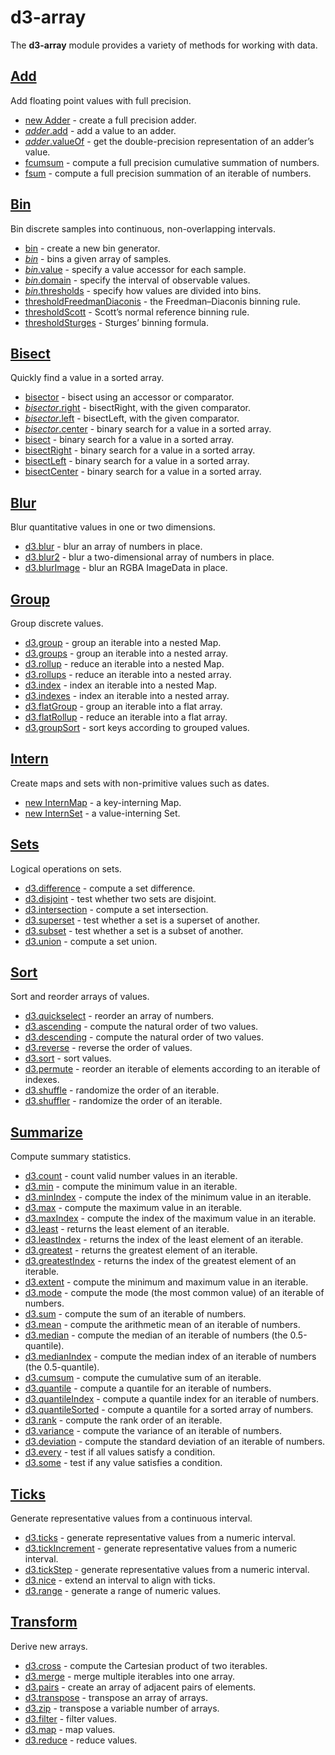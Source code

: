 # d3-array

The **d3-array** module provides a variety of methods for working with data.

## [Add](./d3-array/add.md)

Add floating point values with full precision.

* [new Adder](./d3-array/add.md#Adder) - create a full precision adder.
* [*adder*.add](./d3-array/add.md#adder_add) - add a value to an adder.
* [*adder*.valueOf](./d3-array/add.md#adder_valueOf) - get the double-precision representation of an adder’s value.
* [fcumsum](./d3-array/add.md#fcumsum) - compute a full precision cumulative summation of numbers.
* [fsum](./d3-array/add.md#fsum) - compute a full precision summation of an iterable of numbers.

## [Bin](./d3-array/bin.md)

Bin discrete samples into continuous, non-overlapping intervals.

* [bin](./d3-array/bin.md#bin) - create a new bin generator.
* [*bin*](./d3-array/bin.md#_bin) - bins a given array of samples.
* [*bin*.value](./d3-array/bin.md#bin_value) - specify a value accessor for each sample.
* [*bin*.domain](./d3-array/bin.md#bin_domain) - specify the interval of observable values.
* [*bin*.thresholds](./d3-array/bin.md#bin_thresholds) - specify how values are divided into bins.
* [thresholdFreedmanDiaconis](./d3-array/bin.md#thresholdFreedmanDiaconis) - the Freedman–Diaconis binning rule.
* [thresholdScott](./d3-array/bin.md#thresholdScott) - Scott’s normal reference binning rule.
* [thresholdSturges](./d3-array/bin.md#thresholdSturges) - Sturges’ binning formula.

## [Bisect](./d3-array/bisect.md)

Quickly find a value in a sorted array.

* [bisector](./d3-array/bisect.md#bisector) - bisect using an accessor or comparator.
* [*bisector*.right](./d3-array/bisect.md#bisector_right) - bisectRight, with the given comparator.
* [*bisector*.left](./d3-array/bisect.md#bisector_left) - bisectLeft, with the given comparator.
* [*bisector*.center](./d3-array/bisect.md#bisector_center) - binary search for a value in a sorted array.
* [bisect](./d3-array/bisect.md#bisect) - binary search for a value in a sorted array.
* [bisectRight](./d3-array/bisect.md#bisectRight) - binary search for a value in a sorted array.
* [bisectLeft](./d3-array/bisect.md#bisectLeft) - binary search for a value in a sorted array.
* [bisectCenter](./d3-array/bisect.md#bisectCenter) - binary search for a value in a sorted array.

## [Blur](./d3-array.md/blur.md)

Blur quantitative values in one or two dimensions.

* [d3.blur](./d3-array/blur.md#blur) - blur an array of numbers in place.
* [d3.blur2](./d3-array/blur.md#blur2) - blur a two-dimensional array of numbers in place.
* [d3.blurImage](./d3-array/blur.md#blurImage) - blur an RGBA ImageData in place.

## [Group](./d3-array/group.md)

Group discrete values.

* [d3.group](./d3-array/group.md#group) - group an iterable into a nested Map.
* [d3.groups](./d3-array/group.md#groups) - group an iterable into a nested array.
* [d3.rollup](./d3-array/group.md#rollup) - reduce an iterable into a nested Map.
* [d3.rollups](./d3-array/group.md#rollups) - reduce an iterable into a nested array.
* [d3.index](./d3-array/group.md#index) - index an iterable into a nested Map.
* [d3.indexes](./d3-array/group.md#indexes) - index an iterable into a nested array.
* [d3.flatGroup](./d3-array/group.md#flatGroup) - group an iterable into a flat array.
* [d3.flatRollup](./d3-array/group.md#flatRollup) - reduce an iterable into a flat array.
* [d3.groupSort](./d3-array/group.md#groupSort) - sort keys according to grouped values.

## [Intern](./d3-array/intern.md)

Create maps and sets with non-primitive values such as dates.

* [new InternMap](./d3-array/intern.md#InternMap) - a key-interning Map.
* [new InternSet](./d3-array/intern.md#InternSet) - a value-interning Set.

## [Sets](./d3-array/sets.md)

Logical operations on sets.

* [d3.difference](./d3-array/sets.md#difference) - compute a set difference.
* [d3.disjoint](./d3-array/sets.md#disjoint) - test whether two sets are disjoint.
* [d3.intersection](./d3-array/sets.md#intersection) - compute a set intersection.
* [d3.superset](./d3-array/sets.md#superset) - test whether a set is a superset of another.
* [d3.subset](./d3-array/sets.md#subset) - test whether a set is a subset of another.
* [d3.union](./d3-array/sets.md#union) - compute a set union.

## [Sort](./d3-array/sort.md)

Sort and reorder arrays of values.

* [d3.quickselect](./d3-array/sort.md#quickselect) - reorder an array of numbers.
* [d3.ascending](./d3-array/sort.md#ascending) - compute the natural order of two values.
* [d3.descending](./d3-array/sort.md#descending) - compute the natural order of two values.
* [d3.reverse](./d3-array/sort.md#reverse) - reverse the order of values.
* [d3.sort](./d3-array/sort.md#sort) - sort values.
* [d3.permute](./d3-array/sort.md#permute) - reorder an iterable of elements according to an iterable of indexes.
* [d3.shuffle](./d3-array/sort.md#shuffle) - randomize the order of an iterable.
* [d3.shuffler](./d3-array/sort.md#shuffler) - randomize the order of an iterable.

## [Summarize](./d3-array/summarize.md)

Compute summary statistics.

* [d3.count](./d3-array/group.md#count) - count valid number values in an iterable.
* [d3.min](./d3-array/group.md#min) - compute the minimum value in an iterable.
* [d3.minIndex](./d3-array/search.md#minIndex) - compute the index of the minimum value in an iterable.
* [d3.max](./d3-array/group.md#max) - compute the maximum value in an iterable.
* [d3.maxIndex](./d3-array/search.md#maxIndex) - compute the index of the maximum value in an iterable.
* [d3.least](./d3-array/search.md#least) - returns the least element of an iterable.
* [d3.leastIndex](./d3-array/search.md#leastIndex) - returns the index of the least element of an iterable.
* [d3.greatest](./d3-array/search.md#greatest) - returns the greatest element of an iterable.
* [d3.greatestIndex](./d3-array/search.md#greatestIndex) - returns the index of the greatest element of an iterable.
* [d3.extent](./d3-array/group.md#extent) - compute the minimum and maximum value in an iterable.
* [d3.mode](./d3-array/group.md#mode) - compute the mode (the most common value) of an iterable of numbers.
* [d3.sum](./d3-array/group.md#sum) - compute the sum of an iterable of numbers.
* [d3.mean](./d3-array/group.md#mean) - compute the arithmetic mean of an iterable of numbers.
* [d3.median](./d3-array/group.md#median) - compute the median of an iterable of numbers (the 0.5-quantile).
* [d3.medianIndex](./d3-array/group.md#median) - compute the median index of an iterable of numbers (the 0.5-quantile).
* [d3.cumsum](./d3-array/group.md#cumsum) - compute the cumulative sum of an iterable.
* [d3.quantile](./d3-array/group.md#quantile) - compute a quantile for an iterable of numbers.
* [d3.quantileIndex](./d3-array/group.md#quantileIndex) - compute a quantile index for an iterable of numbers.
* [d3.quantileSorted](./d3-array/group.md#quantileSorted) - compute a quantile for a sorted array of numbers.
* [d3.rank](./d3-array/group.md#rank) - compute the rank order of an iterable.
* [d3.variance](./d3-array/group.md#variance) - compute the variance of an iterable of numbers.
* [d3.deviation](./d3-array/group.md#deviation) - compute the standard deviation of an iterable of numbers.
* [d3.every](./d3-array/group.md#every) - test if all values satisfy a condition.
* [d3.some](./d3-array/group.md#some) - test if any value satisfies a condition.

## [Ticks](./d3-array/ticks.md)

Generate representative values from a continuous interval.

* [d3.ticks](./d3-array/ticks.md#ticks) - generate representative values from a numeric interval.
* [d3.tickIncrement](./d3-array/ticks.md#tickIncrement) - generate representative values from a numeric interval.
* [d3.tickStep](./d3-array/ticks.md#tickStep) - generate representative values from a numeric interval.
* [d3.nice](./d3-array/ticks.md#nice) - extend an interval to align with ticks.
* [d3.range](./d3-array/ticks.md#range) - generate a range of numeric values.

## [Transform](./d3-array/transform.md)

Derive new arrays.

* [d3.cross](./d3-array/transform.md#cross) - compute the Cartesian product of two iterables.
* [d3.merge](./d3-array/transform.md#merge) - merge multiple iterables into one array.
* [d3.pairs](./d3-array/transform.md#pairs) - create an array of adjacent pairs of elements.
* [d3.transpose](./d3-array/transform.md#transpose) - transpose an array of arrays.
* [d3.zip](./d3-array/transform.md#zip) - transpose a variable number of arrays.
* [d3.filter](./d3-array/transform.md#filter) - filter values.
* [d3.map](./d3-array/transform.md#map) - map values.
* [d3.reduce](./d3-array/transform.md#reduce) - reduce values.

